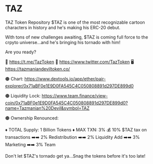 # TAZ
TAZ Token Repository
$TAZ is one of the most recognizable cartoon characters in history and he's making his ERC-20 debut. 

With tons of new challenges awaiting, $TAZ is coming full force to the crpyto universe...and he's bringing his tornado with him!

Are you ready?

💬 https://t.me/TazToken
🐥 https://www.twitter.com/TazToken
🖥 https://tazmaniandeviltoken.co/

🟤 Chart: https://www.dextools.io/app/ether/pair-explorer/0x71aBF0e1E9D0FA545C4C050808891d297DE899d0

🟤 Liquidity Lock: https://www.team.finance/view-coin/0x71aBF0e1E9D0FA545C4C050808891d297DE899d0?name=Tazmanian%20Devil&symbol=TAZ

🟤 Ownership Renounced: 

♦️ TOTAL Supply: 1 Billion Tokens
♦️ MAX TXN: 3%
💰 10% $TAZ tax on transactions
➡️➡️ 2% Redistribution
➡️➡️ 2% Liquidity Add
➡️➡️ 3% Marketing
➡️➡️ 3% Team

Don't let $TAZ's tornado get ya...Snag the tokens before it's too late!
